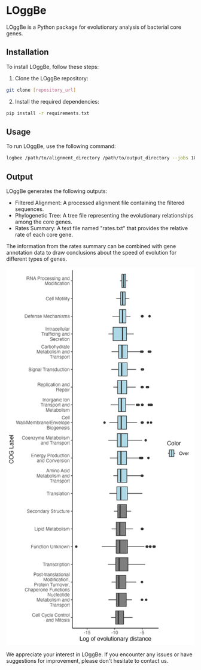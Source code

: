 # LOggBe
LOggBe is a Python package for evolutionary analysis of bacterial core genes.

## Installation
To install LOggBe, follow these steps:

1. Clone the LOggBe repository:
   
```sh
git clone [repository_url]
```

2. Install the required dependencies:

```sh
pip install -r requirements.txt
```

## Usage
To run LOggBe, use the following command:

```sh
logbee /path/to/alignment_directory /path/to/output_directory --jobs 10
```

## Output 
LOggBe generates the following outputs:

* Filtered Alignment: A processed alignment file containing the filtered sequences.
* Phylogenetic Tree: A tree file representing the evolutionary relationships among the core genes.
* Rates Summary: A text file named "rates.txt" that provides the relative rate of each core gene.

The information from the rates summary can be combined with gene annotation data to draw conclusions about the speed of evolution for different types of genes.

![Example Output](LoggBe_5.png)

We appreciate your interest in LOggBe. If you encounter any issues or have suggestions for improvement, please don't hesitate to contact us.
